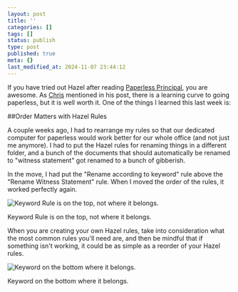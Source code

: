 ```yaml
---
layout: post
title: ''
categories: []
tags: []
status: publish
type: post
published: true
meta: {}
last_modified_at: 2024-11-07 23:44:12
---
```


If you have tried out Hazel after reading 
[Paperless Principal](http://itunes.apple.com/us/book/paperless-principal/id558201943?ls=1), you are awesome. As 
[Chris](http://practicaltheory.org/blog/2012/09/22/the-paperless-principal/) mentioned in his post, there is a learning curve to going paperless, but it is well worth it. One of the things I learned this last week is:


##Order Matters with Hazel Rules



A couple weeks ago, I had to rearrange my rules so that our dedicated computer for paperless would work better for our whole office (and not just me anymore). I had to put the Hazel rules for renaming things in a different folder, and a bunch of the documents that should automatically be renamed to "witness statement" got renamed to a bunch of gibberish.


In the move, I had put the "Rename according to keyword" rule above the "Rename Witness Statement" rule. When I moved the order of the rules, it worked perfectly again.










































 

  
  
    
![​Keyword Rule is on the top, not where it belongs.&nbsp;](/squarespace_images/content_v1_4fffa949e4b0b4590d67b4e7_1348372483668-Y1C50UFI5BC2F3FEDU4W_keyword+up.png_)
        
          
        

        
          
          
​Keyword Rule is on the top, not where it belongs. 
  




When you are creating your own Hazel rules, take into consideration what the most common rules you'll need are, and then be mindful that if something isn't working, it could be as simple as a reorder of your Hazel rules.










































 

  
  
    
![​Keyword on the bottom where it belongs.](/squarespace_images/content_v1_4fffa949e4b0b4590d67b4e7_1348372638315-0UMON75F0Q0N3CK3ZO7S_Keyword+down.png_)
        
          
        

        
          
          
​Keyword on the bottom where it belongs.
